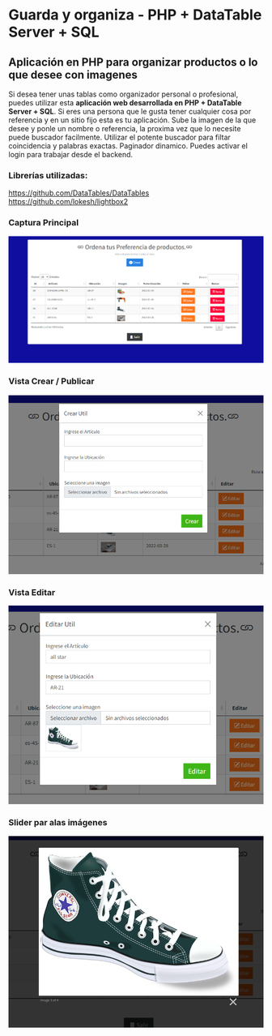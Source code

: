 # Guarda y organiza - PHP + DataTable Server + SQL
## Aplicación en PHP para organizar productos o lo que desee con imagenes</br>
Si desea tener unas tablas como organizador personal o profesional, puedes utilizar esta **aplicación web desarrollada en PHP + DataTable Server + SQL**.
Si eres una persona que le gusta tener cualquier cosa por referencia y en un sitio fijo esta es tu aplicación.
Sube la imagen de la que desee y ponle un nombre o referencia, la proxima vez que lo necesite puede buscador facilmente.
Utilizar el potente buscador para filtar coincidencia y palabras exactas. Paginador dinamico.
Puedes activar el login para trabajar desde el backend.
### Librerías utilizadas:
https://github.com/DataTables/DataTables<br/>
https://github.com/lokesh/lightbox2
### Captura Principal
![Alt text](https://raw.githubusercontent.com/Garri7/save-and-remember/main/capturas/captura1.PNG)

### Vista Crear / Publicar
![Alt text](https://raw.githubusercontent.com/Garri7/save-and-remember/main/capturas/captura2.PNG)

### Vista Editar
![Alt text](https://raw.githubusercontent.com/Garri7/save-and-remember/main/capturas/captura3.PNG)

### Slider par alas imágenes
![Alt text](https://raw.githubusercontent.com/Garri7/save-and-remember/main/capturas/captura4.PNG)



